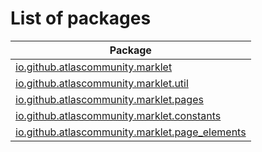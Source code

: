 List of packages
================
| Package                                                                                                   |
| --------------------------------------------------------------------------------------------------------- |
| [io.github.atlascommunity.marklet](io/github/atlascommunity/marklet/Index.md)                             |
| [io.github.atlascommunity.marklet.util](io/github/atlascommunity/marklet/util/Index.md)                   |
| [io.github.atlascommunity.marklet.pages](io/github/atlascommunity/marklet/pages/Index.md)                 |
| [io.github.atlascommunity.marklet.constants](io/github/atlascommunity/marklet/constants/Index.md)         |
| [io.github.atlascommunity.marklet.page_elements](io/github/atlascommunity/marklet/page_elements/Index.md) |